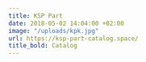 ```yaml
---
title: KSP Part
date: 2018-05-02 14:04:00 +02:00
image: "/uploads/kpk.jpg"
url: https://ksp-part-catalog.space/
title_bold: Catalog
---
```


